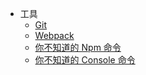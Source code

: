 * 工具
     * [Git](git)
     * [Webpack](webpack)
     * [你不知道的 Npm 命令](npm)
     * [你不知道的 Console 命令](Console)
     

